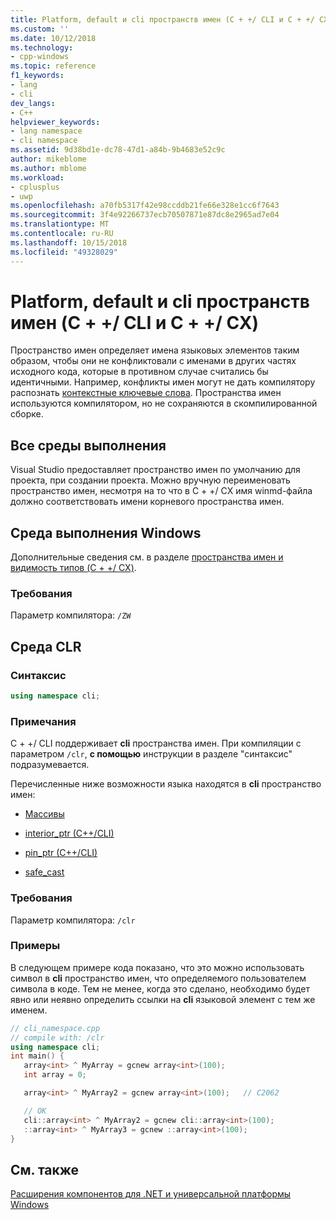 ```yaml
---
title: Platform, default и cli пространств имен (C + +/ CLI и C + +/ CX) | Документация Майкрософт
ms.custom: ''
ms.date: 10/12/2018
ms.technology:
- cpp-windows
ms.topic: reference
f1_keywords:
- lang
- cli
dev_langs:
- C++
helpviewer_keywords:
- lang namespace
- cli namespace
ms.assetid: 9d38bd1e-dc78-47d1-a84b-9b4683e52c9c
author: mikeblome
ms.author: mblome
ms.workload:
- cplusplus
- uwp
ms.openlocfilehash: a70fb5317f42e98ccddb21fe66e328e1cc6f7643
ms.sourcegitcommit: 3f4e92266737ecb70507871e87dc8e2965ad7e04
ms.translationtype: MT
ms.contentlocale: ru-RU
ms.lasthandoff: 10/15/2018
ms.locfileid: "49328029"
---
```

# <a name="platform-default-and-cli-namespaces--ccli-and-ccx"></a>Platform, default и cli пространств имен (C + +/ CLI и C + +/ CX)

Пространство имен определяет имена языковых элементов таким образом, чтобы они не конфликтовали с именами в других частях исходного кода, которые в противном случае считались бы идентичными. Например, конфликты имен могут не дать компилятору распознать [контекстные ключевые слова](../windows/context-sensitive-keywords-cpp-component-extensions.md). Пространства имен используются компилятором, но не сохраняются в скомпилированной сборке.

## <a name="all-runtimes"></a>Все среды выполнения

Visual Studio предоставляет пространство имен по умолчанию для проекта, при создании проекта. Можно вручную переименовать пространство имен, несмотря на то что в C + +/ CX имя winmd-файла должно соответствовать имени корневого пространства имен.

## <a name="windows-runtime"></a>Среда выполнения Windows

Дополнительные сведения см. в разделе [пространства имен и видимость типов (C + +/ CX)](https://msdn.microsoft.com/library/windows/apps/hh969551.aspx).

### <a name="requirements"></a>Требования

Параметр компилятора: `/ZW`

## <a name="common-language-runtime"></a>Среда CLR

### <a name="syntax"></a>Синтаксис

```cpp
using namespace cli;
```

### <a name="remarks"></a>Примечания

C + +/ CLI поддерживает **cli** пространства имен. При компиляции с параметром `/clr`, **с помощью** инструкции в разделе "синтаксис" подразумевается.

Перечисленные ниже возможности языка находятся в **cli** пространство имен:

- [Массивы](../windows/arrays-cpp-component-extensions.md)

- [interior_ptr (C++/CLI)](../windows/interior-ptr-cpp-cli.md)

- [pin_ptr (C++/CLI)](../windows/pin-ptr-cpp-cli.md)

- [safe_cast](../windows/safe-cast-cpp-component-extensions.md)

### <a name="requirements"></a>Требования

Параметр компилятора: `/clr`

### <a name="examples"></a>Примеры

В следующем примере кода показано, что это можно использовать символ в **cli** пространство имен, что определяемого пользователем символа в коде.  Тем не менее, когда это сделано, необходимо будет явно или неявно определить ссылки на **cli** языковой элемент с тем же именем.

```cpp
// cli_namespace.cpp
// compile with: /clr
using namespace cli;
int main() {
   array<int> ^ MyArray = gcnew array<int>(100);
   int array = 0;

   array<int> ^ MyArray2 = gcnew array<int>(100);   // C2062

   // OK
   cli::array<int> ^ MyArray2 = gcnew cli::array<int>(100);
   ::array<int> ^ MyArray3 = gcnew ::array<int>(100);
}
```

## <a name="see-also"></a>См. также

[Расширения компонентов для .NET и универсальной платформы Windows](../windows/component-extensions-for-runtime-platforms.md)